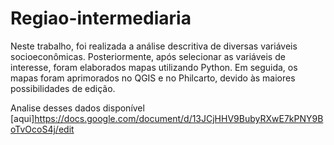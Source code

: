 # Regiao-intermediaria

Neste trabalho, foi realizada a análise descritiva de diversas variáveis socioeconômicas. Posteriormente, após selecionar as variáveis de interesse, foram elaborados mapas utilizando Python. Em seguida, os mapas foram aprimorados no QGIS e no Philcarto, devido às maiores possibilidades de edição.


Analise desses dados disponível [aqui]https://docs.google.com/document/d/13JCjHHV9BubyRXwE7kPNY9BoTvOcoS4j/edit
